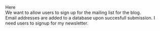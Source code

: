 Here
<br/>
We want to allow users to sign up for the mailing list for the blog.
<br/>
Email addresses are added to a database upon succesfull submission.
I need users to signup for my newsletter.